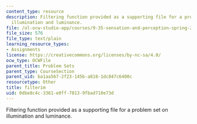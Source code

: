 ```yaml
---
content_type: resource
description: Filtering function provided as a supporting file for a problem set on
  illumination and luminance.
file: /ol-ocw-studio-app/courses/9-35-sensation-and-perception-spring-2009/0dbe8c4c3361e0ff70139fbad710e73d_filterim.m
file_size: 576
file_type: text/plain
learning_resource_types:
- Assignments
license: https://creativecommons.org/licenses/by-nc-sa/4.0/
ocw_type: OCWFile
parent_title: Problem Sets
parent_type: CourseSection
parent_uid: ba1aa567-2f23-145b-a818-1dc847c6400c
resourcetype: Other
title: filterim
uid: 0dbe8c4c-3361-e0ff-7013-9fbad710e73d
---
```

Filtering function provided as a supporting file for a problem set on illumination and luminance.